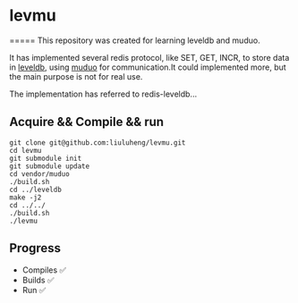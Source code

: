 # levmu
=====
This repository was created for learning leveldb and muduo.

It has implemented several redis protocol, like SET, GET, INCR, to store data in [leveldb](http://zh.wikipedia.org/zh/LevelDB), using [muduo](https://github.com/liuluheng/muduo) for communication.It could implemented more, but the main purpose is not for real use.

The implementation has referred to redis-leveldb...

## Acquire && Compile && run

    git clone git@github.com:liuluheng/levmu.git
    cd levmu
    git submodule init
    git submodule update
    cd vendor/muduo
    ./build.sh
    cd ../leveldb
    make -j2
    cd ../../
    ./build.sh
    ./levmu

## Progress
  - Compiles  :white_check_mark:
  - Builds    :white_check_mark:
  - Run       :white_check_mark:
